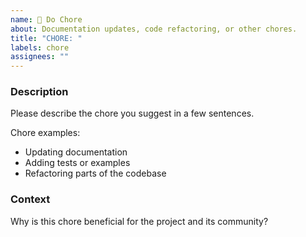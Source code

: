 ```yaml
---
name: 🧹 Do Chore
about: Documentation updates, code refactoring, or other chores.
title: "CHORE: "
labels: chore
assignees: ""
---
```


### Description

Please describe the chore you suggest in a few sentences.

Chore examples:

- Updating documentation
- Adding tests or examples
- Refactoring parts of the codebase

### Context

Why is this chore beneficial for the project and its community?
